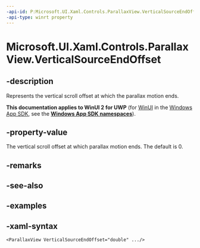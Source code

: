 ```yaml
---
-api-id: P:Microsoft.UI.Xaml.Controls.ParallaxView.VerticalSourceEndOffset
-api-type: winrt property
---
```

<!-- Property syntax.
public double VerticalSourceEndOffset { get;  set; }
-->

# Microsoft.UI.Xaml.Controls.ParallaxView.VerticalSourceEndOffset


## -description

Represents the vertical scroll offset at which the parallax motion ends.


**This documentation applies to WinUI 2 for UWP** (for [WinUI](/windows/apps/winui/winui3/) in the [Windows App SDK](/windows/apps/windows-app-sdk/), see the **[Windows App SDK namespaces](/windows/windows-app-sdk/api/winrt/)**).

## -property-value

The vertical scroll offset at which parallax motion ends. The default is 0.


## -remarks


## -see-also


## -examples


## -xaml-syntax

```xaml
<ParallaxView VerticalSourceEndOffset="double" .../>
```


